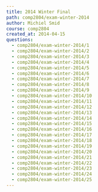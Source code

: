 ```yaml
---
title: 2014 Winter Final
path: comp2804/exam-winter-2014
author: Michiel Smid
course: comp2804
created_at: 2014-04-15
questions:
  - comp2804/exam-winter-2014/1
  - comp2804/exam-winter-2014/2
  - comp2804/exam-winter-2014/3
  - comp2804/exam-winter-2014/4
  - comp2804/exam-winter-2014/5
  - comp2804/exam-winter-2014/6
  - comp2804/exam-winter-2014/7
  - comp2804/exam-winter-2014/8
  - comp2804/exam-winter-2014/9
  - comp2804/exam-winter-2014/10
  - comp2804/exam-winter-2014/11
  - comp2804/exam-winter-2014/12
  - comp2804/exam-winter-2014/13
  - comp2804/exam-winter-2014/14
  - comp2804/exam-winter-2014/15
  - comp2804/exam-winter-2014/16
  - comp2804/exam-winter-2014/17
  - comp2804/exam-winter-2014/18
  - comp2804/exam-winter-2014/19
  - comp2804/exam-winter-2014/20
  - comp2804/exam-winter-2014/21
  - comp2804/exam-winter-2014/22
  - comp2804/exam-winter-2014/23
  - comp2804/exam-winter-2014/24
  - comp2804/exam-winter-2014/25
---
```

